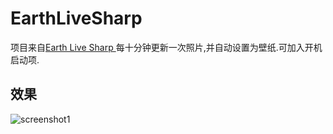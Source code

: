 # EarthLiveSharp
项目来自[Earth Live Sharp ](https://github.com/bitdust/EarthLiveSharp)
每十分钟更新一次照片,并自动设置为壁纸.可加入开机启动项.

## 效果
![screenshot1](https://github.com/xyangk/EarthLiveSharp/blob/master/demo/demo.png)
